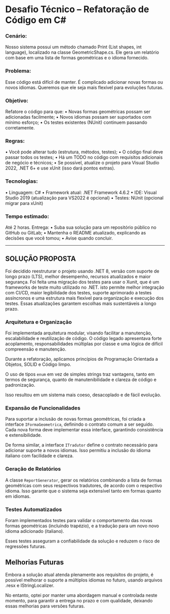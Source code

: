 # Desafio Técnico – Refatoração de Código em C#

### Cenário:
Nosso sistema possui um método chamado Print (List<GeometricShape> shapes, int language), localizado na classe GeometricShape.cs.
Ele gera um relatório com base em uma lista de formas geométricas e o idioma fornecido.

### Problema:
Esse código está difícil de manter. É complicado adicionar novas formas ou novos idiomas.
Queremos que ele seja mais flexível para evoluções futuras.

### Objetivo:
Refatore o código para que:
• Novas formas geométricas possam ser adicionadas facilmente;
• Novos idiomas possam ser suportados com mínimo esforço;
• Os testes existentes (NUnit) continuem passando corretamente.

### Regras:
• Você pode alterar tudo (estrutura, métodos, testes);
• O código final deve passar todos os testes;
• Há um TODO no código com requisitos adicionais de negócio e técnicos;
• Se possível, atualize o projeto para Visual Studio 2022, .NET 6+ e use xUnit (isso dará pontos extras).

### Tecnologias:
• Linguagem: C#
• Framework atual: .NET Framework 4.6.2
• IDE: Visual Studio 2019 (atualização para VS2022 é opcional)
• Testes: NUnit (opcional migrar para xUnit)

### Tempo estimado:
Até 2 horas.
Entrega:
• Suba sua solução para um repositório público no GitHub ou GitLab;
• Mantenha o README atualizado, explicando as decisões que você tomou;
• Avise quando concluir.

-------

## SOLUÇÃO PROPOSTA

Foi decidido reestruturar o projeto usando .NET 8, versão com suporte de longo prazo (LTS), melhor desempenho, recursos atualizados e maior segurança.
Foi feita uma migração dos testes para usar o Xunit, que é um frameworks de teste muito utilizado no .NET. isto permite melhor integração com CI/CD, maior legibilidade dos testes, suporte aprimorado a testes assíncronos e uma estrutura mais flexível para organização e execução dos testes.
Essas atualizações garantem escolhas mais sustentáveis a longo prazo.

### Arquitetura e Organização

Foi implementada arquitetura modular, visando facilitar a manutenção, escalabilidade e reutilização de código.
O código legado apresentava forte acoplamento, responsabilidades múltiplas por classe e uma lógica de difícil compreensão e manutenção.

Durante a refatoração, aplicamos princípios de Programação Orientada a Objetos, SOLID e Código limpo.

O uso de tipos `enum` em vez de simples strings traz vantagens, tanto em termos de segurança, quanto de manutenibilidade e clareza de código e padronização.

Isso resultou em um sistema mais coeso, desacoplado e de fácil evolução.

### Expansão de Funcionalidades

Para suportar a inclusão de novas formas geométricas, foi criada a interface `IFormaGeometrica`, definindo o contrato comum a ser seguido.
Cada nova forma deve implementar essa interface, garantindo consistência e extensibilidade.

De forma similar, a interface `ITradutor` define o contrato necessário para adicionar suporte a novos idiomas.
Isso permitiu a inclusão do idioma italiano com facilidade e clareza.

### Geração de Relatórios

A classe `ReportGenerator`, gerar os relatórios combinando a lista de formas geométricas com seus respectivos tradutores, de acordo com o respectivo idioma.
Isso garante que o sistema seja extensível tanto em formas quanto em idiomas.

### Testes Automatizados

Foram implementados testes para validar o comportamento das novas formas geométricas (incluíndo trapézio), 
e a tradução para um novo novo idioma adicionado (italiano).

Esses testes asseguram a confiabilidade da solução e reduzem o risco de regressões futuras.


## Melhorias Futuras

Embora a solução atual atenda plenamente aos requisitos do projeto, é possível melhorar o suporte a múltiplos idiomas no futuro, usando arquivos .resx e IStringLocalizer.

No entanto, optei por manter uma abordagem manual e controlada neste momento, para garantir a entrega no prazo e com qualidade, deixando essas melhorias para versões futuras.
